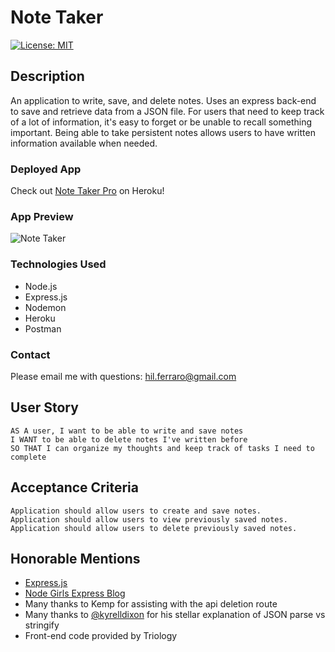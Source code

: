 # Note Taker

[![License: MIT](https://img.shields.io/badge/License-MIT-yellow.svg)](https://opensource.org/licenses/MIT)

## Description
An application to write, save, and delete notes. Uses an express back-end to save and retrieve data from a JSON file. For users that need to keep track of a lot of information, it's easy to forget or be unable to recall something important. Being able to take persistent notes allows users to have written information available when needed.

### Deployed App
Check out [Note Taker Pro](https://note-taker-pro.herokuapp.com/) on Heroku!

### App Preview
![Note Taker](https://user-images.githubusercontent.com/65197724/92317588-9a594880-efd0-11ea-89c4-bfd63a68431d.gif)

### Technologies Used
- Node.js
- Express.js
- Nodemon
- Heroku
- Postman

### Contact
Please email me with questions: hil.ferraro@gmail.com

## User Story
```
AS A user, I want to be able to write and save notes
I WANT to be able to delete notes I've written before
SO THAT I can organize my thoughts and keep track of tasks I need to complete
```

## Acceptance Criteria
```
Application should allow users to create and save notes.
Application should allow users to view previously saved notes.
Application should allow users to delete previously saved notes.
```

## Honorable Mentions
- [Express.js](https://expressjs.com/en/guide/routing.html)
- [Node Girls Express Blog](https://node-girls.gitbook.io/intro-to-express/)
- Many thanks to Kemp for assisting with the api deletion route
- Many thanks to [@kyrelldixon](https://twitter.com/kyrelldixon) for his stellar explanation of JSON parse vs stringify
- Front-end code provided by Triology